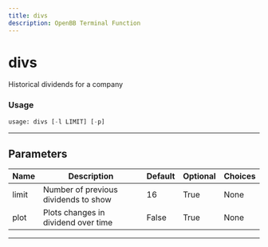 ```yaml
---
title: divs
description: OpenBB Terminal Function
---
```


# divs

Historical dividends for a company

### Usage 
```python
usage: divs [-l LIMIT] [-p]
```
---
## Parameters

| Name | Description | Default | Optional | Choices |
| ---- | ----------- | ------- | -------- | ------- |
| limit | Number of previous dividends to show | 16 | True | None |
| plot | Plots changes in dividend over time | False | True | None |
---
